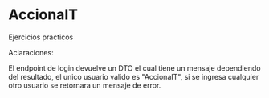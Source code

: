 # AccionaIT
Ejercicios practicos

Aclaraciones:

El endpoint de login devuelve un DTO el cual tiene un mensaje dependiendo del resultado, el unico usuario valido es "AccionaIT", si se
ingresa cualquier otro usuario se retornara un mensaje de error.
